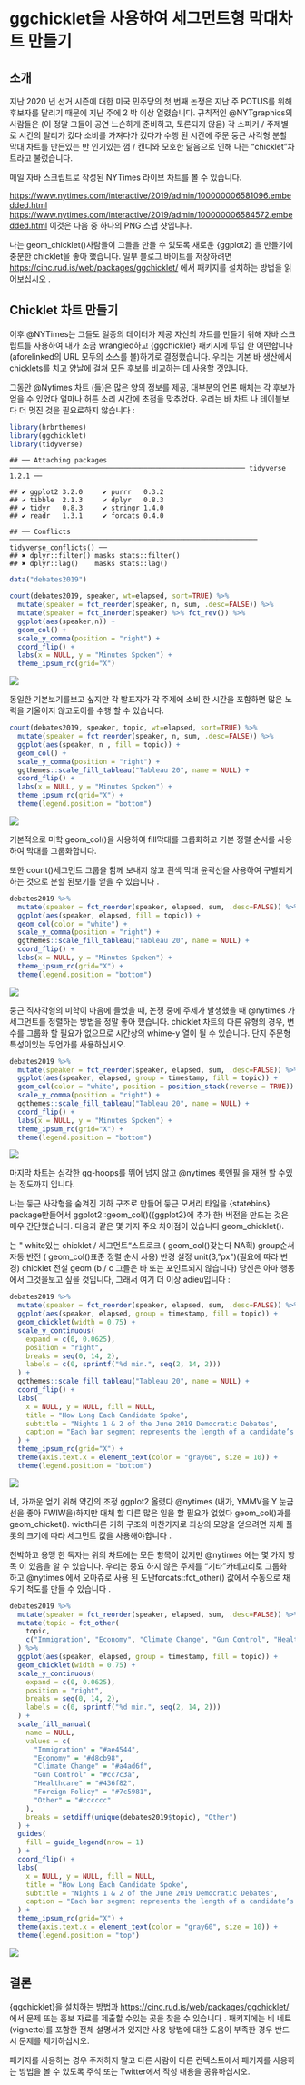 ggchicklet을 사용하여 세그먼트형 막대차트 만들기
================

## 소개

지난 2020 년 선거 시즌에 대한 미국 민주당의 첫 번째 논쟁은 지난 주 POTUS를 위해 후보자를 달리기 때문에 지난 주에 2
박 이상 열렸습니다. 규칙적인 @NYTgraphics의 사람들은 (이 정말 그들이 공연 느슨하게 준비하고, 토론되지 않음) 각
스피커 / 주제별로 시간의 탈리가 깄다 소비를 가져다가 깄다가 수행 된 시간에 주문 둥근 사각형 분할 막대 차트를 만든있는
반 인기있는 껌 / 캔디와 모호한 닮음으로 인해 나는 “chicklet”차트라고 불렀습니다.

매일 자바 스크립트로 작성된 NYTimes 라이브 차트를 볼 수
있습니다.

<https://www.nytimes.com/interactive/2019/admin/100000006581096.embedded.html>
<https://www.nytimes.com/interactive/2019/admin/100000006584572.embedded.html>
이것은 다음 중 하나의 PNG 스냅 샷입니다.

나는 geom\_chicklet()사람들이 그들을 만들 수 있도록 새로운 {ggplot2} 을 만들기에 충분한 chicklet을
좋아 했습니다. 일부 블로그 바이트를 저장하려면
<https://cinc.rud.is/web/packages/ggchicklet/> 에서 패키지를 설치하는 방법을 읽어보십시오 .

## Chicklet 차트 만들기

이후 @NYTimes는 그들도 일종의 데이터가 제공 자신의 차트를 만들기 위해 자바 스크립트를 사용하여 내가 조금
wrangled하고 {ggchicklet} 패키지에 투입 한 어떤합니다 (aforelinked의 URL 모두의 소스를
볼)하기로 결정했습니다. 우리는 기본 바 생산에서 chicklets를 치고 양날에 걸쳐 모든 후보를 비교하는 데
사용할 것입니다.

그동안 @Nytimes 차트 (들)은 많은 양의 정보를 제공, 대부분의 언론 매체는 각 후보가 얻을 수 있었다 얼마나 허튼 소리
시간에 초점을 맞추었다. 우리는 바 차트 나 테이블보다 더 멋진 것을 필요로하지 않습니다 :

``` r
library(hrbrthemes)
library(ggchicklet)
library(tidyverse)
```

    ## ── Attaching packages ────────────────────────────────────────────────────────── tidyverse 1.2.1 ──

    ## ✔ ggplot2 3.2.0     ✔ purrr   0.3.2
    ## ✔ tibble  2.1.3     ✔ dplyr   0.8.3
    ## ✔ tidyr   0.8.3     ✔ stringr 1.4.0
    ## ✔ readr   1.3.1     ✔ forcats 0.4.0

    ## ── Conflicts ───────────────────────────────────────────────────────────── tidyverse_conflicts() ──
    ## ✖ dplyr::filter() masks stats::filter()
    ## ✖ dplyr::lag()    masks stats::lag()

``` r
data("debates2019")

count(debates2019, speaker, wt=elapsed, sort=TRUE) %>%
  mutate(speaker = fct_reorder(speaker, n, sum, .desc=FALSE)) %>%
  mutate(speaker = fct_inorder(speaker) %>% fct_rev()) %>%
  ggplot(aes(speaker,n)) +
  geom_col() +
  scale_y_comma(position = "right") +
  coord_flip() +
  labs(x = NULL, y = "Minutes Spoken") +
  theme_ipsum_rc(grid="X")
```

![](ggchicklet_files/figure-gfm/unnamed-chunk-1-1.png)<!-- -->

동일한 기본보기를보고 싶지만 각 발표자가 각 주제에 소비 한 시간을 포함하면 많은 노력을 기울이지 않고도이를 수행 할 수
있습니다.

``` r
count(debates2019, speaker, topic, wt=elapsed, sort=TRUE) %>%
  mutate(speaker = fct_reorder(speaker, n, sum, .desc=FALSE)) %>%
  ggplot(aes(speaker, n , fill = topic)) +
  geom_col() +
  scale_y_comma(position = "right") +
  ggthemes::scale_fill_tableau("Tableau 20", name = NULL) +
  coord_flip() +
  labs(x = NULL, y = "Minutes Spoken") +
  theme_ipsum_rc(grid="X") +
  theme(legend.position = "bottom")
```

![](ggchicklet_files/figure-gfm/unnamed-chunk-2-1.png)<!-- -->

기본적으로 미학 geom\_col()을 사용하여 fill막대를 그룹화하고 기본 정렬 순서를 사용하여 막대를 그룹화합니다.

또한 count()세그먼트 그룹을 함께 보내지 않고 흰색 막대 윤곽선을 사용하여 구별되게하는 것으로 분할 된보기를 얻을 수
있습니다 .

``` r
debates2019 %>%
  mutate(speaker = fct_reorder(speaker, elapsed, sum, .desc=FALSE)) %>%
  ggplot(aes(speaker, elapsed, fill = topic)) +
  geom_col(color = "white") +
  scale_y_comma(position = "right") +
  ggthemes::scale_fill_tableau("Tableau 20", name = NULL) +
  coord_flip() +
  labs(x = NULL, y = "Minutes Spoken") +
  theme_ipsum_rc(grid="X") +
  theme(legend.position = "bottom")
```

![](ggchicklet_files/figure-gfm/unnamed-chunk-3-1.png)<!-- -->

둥근 직사각형의 미학이 마음에 들었을 때, 논쟁 중에 주제가 발생했을 때 @nytimes 가 세그먼트를 정렬하는 방법을 정말 좋아
했습니다. chicklet 차트의 다른 유형의 경우, 변수를 그룹화 할 필요가 없으므로 시간상의 whime-y 열이 될 수
있습니다. 단지 주문형 특성이있는 무언가를 사용하십시오.

``` r
debates2019 %>%
  mutate(speaker = fct_reorder(speaker, elapsed, sum, .desc=FALSE)) %>%
  ggplot(aes(speaker, elapsed, group = timestamp, fill = topic)) +
  geom_col(color = "white", position = position_stack(reverse = TRUE)) +
  scale_y_comma(position = "right") +
  ggthemes::scale_fill_tableau("Tableau 20", name = NULL) +
  coord_flip() +
  labs(x = NULL, y = "Minutes Spoken") +
  theme_ipsum_rc(grid="X") +
  theme(legend.position = "bottom")
```

![](ggchicklet_files/figure-gfm/unnamed-chunk-4-1.png)<!-- -->

마지막 차트는 심각한 gg-hoops를 뛰어 넘지 않고 @nytimes 룩앤필 을 재현 할 수있는 정도까지 입니다.

나는 둥근 사각형을 숨겨진 기하 구조로 만들어 둥근 모서리 타일을 {statebins} package만들어서
ggplot2::geom\_col()({ggplot2}에 추가 한) 버전을 만드는 것은 매우 간단했습니다. 다음과 같은 몇 가지
주요 차이점이 있습니다 geom\_chicklet().

는 " white있는 chicklet / 세그먼트“스트로크 ( geom\_col()갖는다 NA획) group순서 자동 반전 (
geom\_col()표준 정렬 순서 사용) 반경 설정 unit(3,”px")(필요에 따라 변경) chicklet 전설 geom
(b / c 그들은 바 또는 포인트되지 않습니다) 당신은 아마 행동에서 그것을보고 싶을 것입니다, 그래서 여기 더 이상
adieu입니다 :

``` r
debates2019 %>%
  mutate(speaker = fct_reorder(speaker, elapsed, sum, .desc=FALSE)) %>%
  ggplot(aes(speaker, elapsed, group = timestamp, fill = topic)) +
  geom_chicklet(width = 0.75) +
  scale_y_continuous(
    expand = c(0, 0.0625),
    position = "right",
    breaks = seq(0, 14, 2),
    labels = c(0, sprintf("%d min.", seq(2, 14, 2)))
  ) +
  ggthemes::scale_fill_tableau("Tableau 20", name = NULL) +
  coord_flip() +
  labs(
    x = NULL, y = NULL, fill = NULL,
    title = "How Long Each Candidate Spoke",
    subtitle = "Nights 1 & 2 of the June 2019 Democratic Debates",
    caption = "Each bar segment represents the length of a candidate’s response to a question.\n\nOriginals <https://www.nytimes.com/interactive/2019/admin/100000006581096.embedded.html?>\n<https://www.nytimes.com/interactive/2019/admin/100000006584572.embedded.html?>\nby @nytimes Weiyi Cai, Jason Kao, Jasmine C. Lee, Alicia Parlapiano and Jugal K. Patel\n\n#rstats reproduction by @hrbrmstr"
  ) +
  theme_ipsum_rc(grid="X") +
  theme(axis.text.x = element_text(color = "gray60", size = 10)) +
  theme(legend.position = "bottom")
```

![](ggchicklet_files/figure-gfm/unnamed-chunk-5-1.png)<!-- -->

네, 가까운 얻기 위해 약간의 조정 ggplot2 올렸다 @nytimes (내가, YMMV을 Y 눈금 선을 좋아 FWIW을)하지만
대체 할 다른 많은 일을 할 필요가 없었다 geom\_col()과를 geom\_chicket(). width다른 기하 구조와
마찬가지로 최상의 모양을 얻으려면 자체 플롯의 크기에 따라 세그먼트 값을 사용해야합니다 .

천박하고 용맹 한 독자는 위의 차트에는 모든 항목이 있지만 @nytimes 에는 몇 가지 항목 이 있음을 알 수 있습니다. 우리는
중요 하지 않은 주제를 “기타”카테고리로 그룹화 하고 @nytimes 에서 오마쥬로 사용 된
도난forcats::fct\_other() 값에서 수동으로 채우기 척도를 만들 수 있습니다 .

``` r
debates2019 %>%
  mutate(speaker = fct_reorder(speaker, elapsed, sum, .desc=FALSE)) %>%
  mutate(topic = fct_other(
    topic,
    c("Immigration", "Economy", "Climate Change", "Gun Control", "Healthcare", "Foreign Policy"))
  ) %>%
  ggplot(aes(speaker, elapsed, group = timestamp, fill = topic)) +
  geom_chicklet(width = 0.75) +
  scale_y_continuous(
    expand = c(0, 0.0625),
    position = "right",
    breaks = seq(0, 14, 2),
    labels = c(0, sprintf("%d min.", seq(2, 14, 2)))
  ) +
  scale_fill_manual(
    name = NULL,
    values = c(
      "Immigration" = "#ae4544",
      "Economy" = "#d8cb98",
      "Climate Change" = "#a4ad6f",
      "Gun Control" = "#cc7c3a",
      "Healthcare" = "#436f82",
      "Foreign Policy" = "#7c5981",
      "Other" = "#cccccc"
    ),
    breaks = setdiff(unique(debates2019$topic), "Other")
  ) +
  guides(
    fill = guide_legend(nrow = 1)
  ) +
  coord_flip() +
  labs(
    x = NULL, y = NULL, fill = NULL,
    title = "How Long Each Candidate Spoke",
    subtitle = "Nights 1 & 2 of the June 2019 Democratic Debates",
    caption = "Each bar segment represents the length of a candidate’s response to a question.\n\nOriginals <https://www.nytimes.com/interactive/2019/admin/100000006581096.embedded.html?>\n<https://www.nytimes.com/interactive/2019/admin/100000006584572.embedded.html?>\nby @nytimes Weiyi Cai, Jason Kao, Jasmine C. Lee, Alicia Parlapiano and Jugal K. Patel\n\n#rstats reproduction by @hrbrmstr"
  ) +
  theme_ipsum_rc(grid="X") +
  theme(axis.text.x = element_text(color = "gray60", size = 10)) +
  theme(legend.position = "top")
```

![](ggchicklet_files/figure-gfm/unnamed-chunk-6-1.png)<!-- -->

## 결론

{ggchicklet}을 설치하는 방법과 <https://cinc.rud.is/web/packages/ggchicklet/> 에서
문제 또는 홍보 자료를 제출할 수있는 곳을 찾을 수 있습니다 . 패키지에는 비 네트 (vignette)를 포함한 전체 설명서가
있지만 사용 방법에 대한 도움이 부족한 경우 반드시 문제를 제기하십시오.

패키지를 사용하는 경우 주저하지 말고 다른 사람이 다른 컨텍스트에서 패키지를 사용하는 방법을 볼 수 있도록 주석 또는
Twitter에서 작성 내용을 공유하십시오.
